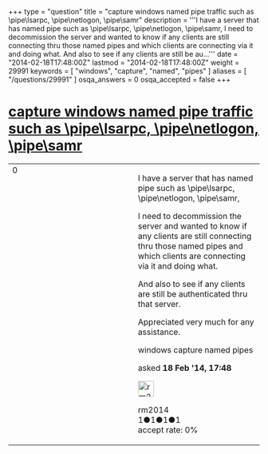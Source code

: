 +++
type = "question"
title = "capture windows named pipe traffic such as &#92;pipe&#92;lsarpc, &#92;pipe&#92;netlogon, &#92;pipe&#92;samr"
description = '''I have a server that has named pipe such as &#92;pipe&#92;lsarpc, &#92;pipe&#92;netlogon, &#92;pipe&#92;samr, I need to decommission the server and wanted to know if any clients are still connecting thru those named pipes and which clients are connecting via it and doing what. And also to see if any clients are still be au...'''
date = "2014-02-18T17:48:00Z"
lastmod = "2014-02-18T17:48:00Z"
weight = 29991
keywords = [ "windows", "capture", "named", "pipes" ]
aliases = [ "/questions/29991" ]
osqa_answers = 0
osqa_accepted = false
+++

<div class="headNormal">

# [capture windows named pipe traffic such as \\pipe\\lsarpc, \\pipe\\netlogon, \\pipe\\samr](/questions/29991/capture-windows-named-pipe-traffic-such-as-pipelsarpc-pipenetlogon-pipesamr)

</div>

<div id="main-body">

<div id="askform">

<table id="question-table" style="width:100%;"><colgroup><col style="width: 50%" /><col style="width: 50%" /></colgroup><tbody><tr class="odd"><td style="width: 30px; vertical-align: top"><div class="vote-buttons"><div id="post-29991-score" class="post-score" title="current number of votes">0</div><div id="favorite-count" class="favorite-count"></div></div></td><td><div id="item-right"><div class="question-body"><p>I have a server that has named pipe such as \pipe\lsarpc, \pipe\netlogon, \pipe\samr,</p><p>I need to decommission the server and wanted to know if any clients are still connecting thru those named pipes and which clients are connecting via it and doing what.</p><p>And also to see if any clients are still be authenticated thru that server.</p><p>Appreciated very much for any assistance.</p></div><div id="question-tags" class="tags-container tags">windows capture named pipes</div><div id="question-controls" class="post-controls"></div><div class="post-update-info-container"><div class="post-update-info post-update-info-user"><p>asked <strong>18 Feb '14, 17:48</strong></p><img src="https://secure.gravatar.com/avatar/5e1f1353f808bffd75b119779468f66b?s=32&amp;d=identicon&amp;r=g" class="gravatar" width="32" height="32" alt="rm2014&#39;s gravatar image" /><p>rm2014<br />
<span class="score" title="1 reputation points">1</span><span title="1 badges"><span class="badge1">●</span><span class="badgecount">1</span></span><span title="1 badges"><span class="silver">●</span><span class="badgecount">1</span></span><span title="1 badges"><span class="bronze">●</span><span class="badgecount">1</span></span><br />
<span class="accept_rate" title="Rate of the user&#39;s accepted answers">accept rate:</span> <span title="rm2014 has no accepted answers">0%</span></p></div></div><div id="comments-container-29991" class="comments-container"></div><div id="comment-tools-29991" class="comment-tools"></div><div class="clear"></div><div id="comment-29991-form-container" class="comment-form-container"></div><div class="clear"></div></div></td></tr></tbody></table>

</div>

</div>

